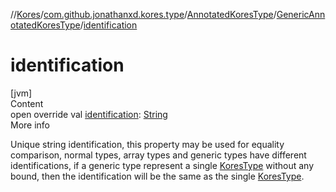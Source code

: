 //[Kores](../../../index.md)/[com.github.jonathanxd.kores.type](../../index.md)/[AnnotatedKoresType](../index.md)/[GenericAnnotatedKoresType](index.md)/[identification](identification.md)



# identification  
[jvm]  
Content  
open override val [identification](identification.md): [String](https://kotlinlang.org/api/latest/jvm/stdlib/kotlin/-string/index.html)  
More info  


Unique string identification, this property may be used for equality comparison, normal types, array types and generic types have different identifications, if a generic type represent a single [KoresType](../../-kores-type/index.md) without any bound, then the identification will be the same as the single [KoresType](../../-kores-type/index.md).

  



